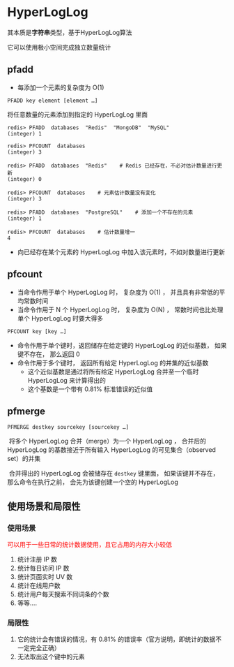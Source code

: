 # HyperLogLog

其本质是**字符串**类型，基于HyperLogLog算法

它可以使用极小空间完成独立数量统计



## pfadd

- 每添加一个元素的复杂度为 O(1)

```shell
PFADD key element [element …]
```

将任意数量的元素添加到指定的 HyperLogLog 里面



```shell
redis> PFADD  databases  "Redis"  "MongoDB"  "MySQL"
(integer) 1

redis> PFCOUNT  databases
(integer) 3

redis> PFADD  databases  "Redis"    # Redis 已经存在，不必对估计数量进行更新
(integer) 0

redis> PFCOUNT  databases    # 元素估计数量没有变化
(integer) 3

redis> PFADD  databases  "PostgreSQL"    # 添加一个不存在的元素
(integer) 1

redis> PFCOUNT  databases    # 估计数量增一
4
```

- 向已经存在某个元素的 HyperLogLog 中加入该元素时，不如对数量进行更新





## pfcount

- 当命令作用于单个 HyperLogLog 时， 复杂度为 O(1) ， 并且具有非常低的平均常数时间
- 当命令作用于 N 个 HyperLogLog 时， 复杂度为 O(N) ， 常数时间也比处理单个 HyperLogLog 时要大得多

```shell
PFCOUNT key [key …]
```

- 命令作用于单个键时，返回储存在给定键的 HyperLogLog 的近似基数， 如果键不存在， 那么返回 0
- 命令作用于多个键时， 返回所有给定 HyperLogLog 的并集的近似基数
  - 这个近似基数是通过将所有给定 HyperLogLog 合并至一个临时 HyperLogLog 来计算得出的
  - 这个基数是一个带有 0.81% 标准错误的近似值





## pfmerge

```shell
PFMERGE destkey sourcekey [sourcekey …]
```

​		将多个 HyperLogLog 合并（merge）为一个 HyperLogLog ， 合并后的 HyperLogLog 的基数接近于所有输入 HyperLogLog 的可见集合（observed set）的并集

​		合并得出的 HyperLogLog 会被储存在 `destkey` 键里面， 如果该键并不存在， 那么命令在执行之前， 会先为该键创建一个空的 HyperLogLog





## 使用场景和局限性

### 使用场景

<font color=red>可以用于一些日常的统计数据使用，且它占用的内存大小较低</font>

1. 统计注册 IP 数
2. 统计每日访问 IP 数　　
3. 统计页面实时 UV 数
4. 统计在线用户数
5. 统计用户每天搜索不同词条的个数
6. 等等....



### 局限性

1. 它的统计会有错误的情况，有 0.81% 的错误率（官方说明，即统计的数据不一定完全正确）
2. 无法取出这个键中的元素